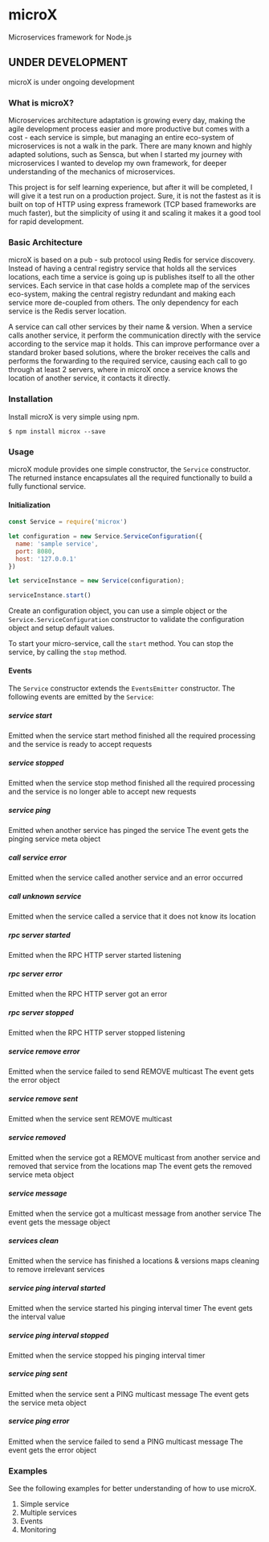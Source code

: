 # microX
Microservices framework for Node.js

## UNDER DEVELOPMENT
microX is under ongoing development

### What is microX?
Microservices architecture adaptation is growing every day, making the agile development process easier and more productive
but comes with a cost - each service is simple, but managing an entire eco-system of microservices is
not a walk in the park. There are many known and highly adapted solutions, such as Sensca, but when I started my journey with
microservices I wanted to develop my own framework, for deeper understanding of the mechanics of microservices.
 
This project is for self learning experience, but after it will be completed, I will give it a test
run on a production project. Sure, it is not the fastest as it is built on top of HTTP using
express framework (TCP based frameworks are much faster), but the simplicity of using it and scaling it makes it a good tool for rapid development.
 
### Basic Architecture
microX is based on a pub - sub protocol using Redis for service discovery. Instead of having a central registry service that
holds all the services locations, each time a service is going up is publishes itself to all the other services.
Each service in that case holds a complete map of the services eco-system, making the central registry redundant and making each service more de-coupled from others.
The only dependency for each service is the Redis server location.
 
A service can call other services by their name & version. When a service calls another
service, it perform the communication directly with the service according to the service map it holds. This can improve performance over a standard broker based solutions, where the broker receives the calls and performs
the forwarding to the required service, causing each call to go through at least 2 servers, where in microX once a service
knows the location of another service, it contacts it directly.

### Installation

Install microX is very simple using npm.

```
$ npm install microx --save
```

### Usage

microX module provides one simple constructor, the `Service` constructor.
The returned instance encapsulates all the required functionally to build a fully functional service.

#### Initialization

```js
const Service = require('microx')

let configuration = new Service.ServiceConfiguration({
  name: 'sample service',
  port: 8080,
  host: '127.0.0.1'
})

let serviceInstance = new Service(configuration);

serviceInstance.start()
```

Create an configuration object, you can use a simple object or the `Service.ServiceConfiguration` constructor to validate the configuration object and setup default values.

To start your micro-service, call the `start` method.
You can stop the service, by calling the `stop` method.

#### Events

The `Service` constructor extends the `EventsEmitter` constructor. The following events are emitted by the `Service`:

##### service start
Emitted when the service start method finished all the required processing and the service is ready to accept requests

##### service stopped
Emitted when the service stop method finished all the required processing and the service is no longer able to accept new requests

##### service ping
Emitted when another service has pinged the service
The event gets the pinging service meta object

##### call service error
Emitted when the service called another service and an error occurred

##### call unknown service
Emitted when the service called a service that it does not know its location

##### rpc server started
Emitted when the RPC HTTP server started listening

##### rpc server error
Emitted when the RPC HTTP server got an error

##### rpc server stopped
Emitted when the RPC HTTP server stopped listening

##### service remove error
Emitted when the service failed to send REMOVE multicast 
The event gets the error object

##### service remove sent
Emitted when the service sent REMOVE multicast

##### service removed
Emitted when the service got a REMOVE multicast from another service and removed that service from the locations map
The event gets the removed service meta object

##### service message
Emitted when the service got a multicast message from another service
The event gets the message object

##### services clean
Emitted when the service has finished a locations & versions maps cleaning to remove irrelevant services

##### service ping interval started
Emitted when the service started his pinging interval timer
The event gets the interval value

##### service ping interval stopped
Emitted when the service stopped his pinging interval timer

##### service ping sent
Emitted when the service sent a PING multicast message
The event gets the service meta object

##### service ping error
Emitted when the service failed to send a PING multicast message
The event gets the error object


### Examples

See the following examples for better understanding of how to use microX.

1. Simple service
2. Multiple services
3. Events
4. Monitoring